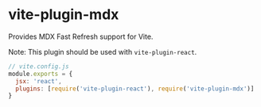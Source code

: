 # vite-plugin-mdx

Provides MDX Fast Refresh support for Vite.

Note: This plugin should be used with `vite-plugin-react`.

```js
// vite.config.js
module.exports = {
  jsx: 'react',
  plugins: [require('vite-plugin-react'), require('vite-plugin-mdx')]
}
```
